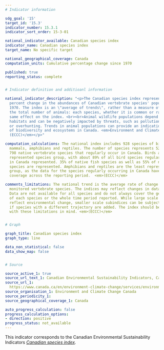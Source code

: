 ```yaml
---
# Indicator information

sdg_goal: '15'
target_id: '15.3'
indicator_number: 15.3.1
indicator_sort_order: 15-3-01

national_indicator_available: Canadian species index
indicator_name: Canadian species index
target_name: No specific target

national_geographical_coverage: Canada
computation_units: Cumulative percentage change since 1970

published: true
reporting_status: complete


# Indicator definition and additioanl information

national_indicator_description: "<p>The Canadian species index represents the average
  percent change in the abundances of Canadian vertebrate species' populations since
  1970. The index is an \"average of trends\", rather than a measure of change in
  the total number of animals: each species, whether it is common or rare, has the
  same effect on the index. <br><br>Animal wildlife populations depend on healthy
  habitats and can be negatively impacted by threats, such as pollution, habitat degradation
  or overhunting. Trends in animal populations can provide an indication of the health
  of biodiversity and ecosystems in Canada. <em>Environment and Climate Change Canada
  (ECCC)</em></p>"

computation_calculations: The national index includes 928 species of birds, fish,
  mammals, amphibians and reptiles. The number of species represents 52% of the 1
  798 native vertebrate species that regularly occur in Canada. Birds are the best
  represented species group, with about 89% of all bird species regularly occurring
  in Canada represented. 35% of native fish species as well as 55% of native mammal
  species are represented. Amphibians and reptiles are the least represented species
  group, as the data for the species regularly occurring in Canada have poor geographical
  coverage across the reporting period.  <em>(ECCC)</em>

comments_limitations: The national trend is the average rate of change across all
  monitored vertebrate species. The indices may reflect changes in data availability.
  Data are not available for all species and do not always cover the geographic range
  of each species or the whole time period reported. While large scale trends broadly
  reflect environmental change, smaller scale subindices can be subject to change
  if species with a different trajectory are added. The index should be interpreted
  with these limitations in mind. <em>(ECCC)</em>


# Graph

graph_title: Canadian species index
graph_type: line

data_non_statistical: false
data_show_map: false


# Source

source_active_1: true
source_url_text_1: Canadian Environmental Sustainability Indicators, Canadian species index
source_url_1: 
  https://www.canada.ca/en/environment-climate-change/services/environmental-indicators/canadian-species-index.html
source_organisation_1: Environment and Climate Change Canada
source_periodicity_1:
source_geographical_coverage_1: Canada

auto_progress_calculation: false
progress_calculation_options:
- direction: positive
progress_status: not_available
---
```

This indicator corresponds to the Canadian Environmental Sustainability Indicators <a href="https://www.canada.ca/en/environment-climate-change/services/environmental-indicators/canadian-species-index.html"> <em>Canadian species index</em></a>.
